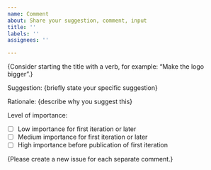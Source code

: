 ```yaml
---
name: Comment
about: Share your suggestion, comment, input
title: ''
labels: ''
assignees: ''

---
```


{Consider starting the title with a verb, for example: “Make the logo bigger”.}

Suggestion: {briefly state your specific suggestion}

Rationale: {describe why you suggest this}

Level of importance:
* [ ] Low importance for first iteration or later
* [ ] Medium importance for first iteration or later
* [ ] High importance before publication of first iteration

{Please create a new issue for each separate comment.}
